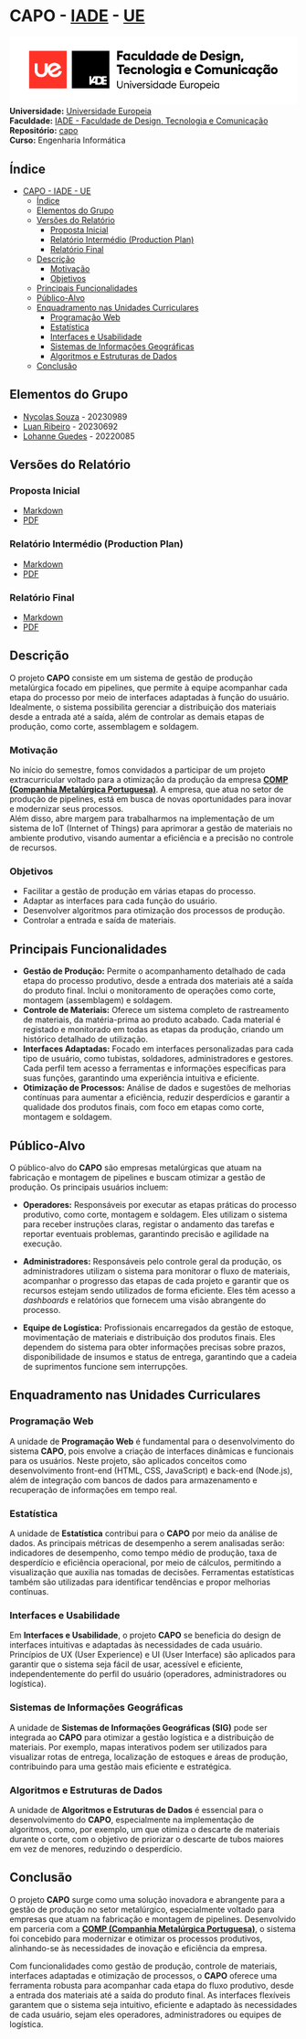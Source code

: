# CAPO - [IADE](https://www.iade.europeia.pt/) - [UE](https://www.europeia.pt/)

![IADE LOGO PNG](documents/logo/iade_logo.png)
**Universidade:** [Universidade Europeia](https://www.europeia.pt/)  
**Faculdade:** [IADE - Faculdade de Design, Tecnologia e Comunicação](https://www.iade.europeia.pt/)  
**Repositório:** [capo](https://github.com/nycocado/capo)  
**Curso:** Engenharia Informática

## Índice

- [CAPO - IADE - UE](#capo---iade---ue)
  - [Índice](#índice)
  - [Elementos do Grupo](#elementos-do-grupo)
  - [Versões do Relatório](#versões-do-relatório)
    - [Proposta Inicial](#proposta-inicial)
    - [Relatório Intermédio (Production Plan)](#relatório-intermédio-production-plan)
    - [Relatório Final](#relatório-final)
  - [Descrição](#descrição)
    - [Motivação](#motivação)
    - [Objetivos](#objetivos)
  - [Principais Funcionalidades](#principais-funcionalidades)
  - [Público-Alvo](#público-alvo)
  - [Enquadramento nas Unidades Curriculares](#enquadramento-nas-unidades-curriculares)
    - [Programação Web](#programação-web)
    - [Estatística](#estatística)
    - [Interfaces e Usabilidade](#interfaces-e-usabilidade)
    - [Sistemas de Informações Geográficas](#sistemas-de-informações-geográficas)
    - [Algoritmos e Estruturas de Dados](#algoritmos-e-estruturas-de-dados)
  - [Conclusão](#conclusão)

## Elementos do Grupo

- [Nycolas Souza](https://github.com/nycocado) - 20230989
- [Luan Ribeiro](https://github.com/Ninjaok) - 20230692
- [Lohanne Guedes](https://github.com/Lohannecristina) - 20220085

## Versões do Relatório

### Proposta Inicial

- [Markdown](README-proposta.md)
- [PDF](documents/primeira_entrega/g09-proposta.pdf)

### Relatório Intermédio (Production Plan)

- [Markdown](README-intermedio.md)
- [PDF](documents/segunda_entrega/g09-production-plan.pdf)

### Relatório Final

- [Markdown](README.md)
- [PDF](documents/segunda_entrega/g09-relatorio-final.pdf)

## Descrição

O projeto **CAPO** consiste em um sistema de gestão de produção metalúrgica focado em pipelines, que permite à equipe acompanhar cada etapa do processo por meio de interfaces adaptadas à função do usuário. Idealmente, o sistema possibilita gerenciar a distribuição dos materiais desde a entrada até a saída, além de controlar as demais etapas de produção, como corte, assemblagem e soldagem.

### Motivação

No início do semestre, fomos convidados a participar de um projeto extracurricular voltado para a otimização da produção da empresa **[COMP (Companhia Metalúrgica Portuguesa)](https://www.metalurgicaportuguesa.pt/)**. A empresa, que atua no setor de produção de pipelines, está em busca de novas oportunidades para inovar e modernizar seus processos.  
Além disso, abre margem para trabalharmos na implementação de um sistema de IoT (Internet of Things) para aprimorar a gestão de materiais no ambiente produtivo, visando aumentar a eficiência e a precisão no controle de recursos.

### Objetivos

- Facilitar a gestão de produção em várias etapas do processo.
- Adaptar as interfaces para cada função do usuário.
- Desenvolver algoritmos para otimização dos processos de produção.
- Controlar a entrada e saída de materiais.

## Principais Funcionalidades

- **Gestão de Produção:** Permite o acompanhamento detalhado de cada etapa do processo produtivo, desde a entrada dos materiais até a saída do produto final. Inclui o monitoramento de operações como corte, montagem (assemblagem) e soldagem.
- **Controle de Materiais:** Oferece um sistema completo de rastreamento de materiais, da matéria-prima ao produto acabado. Cada material é registado e monitorado em todas as etapas da produção, criando um histórico detalhado de utilização.
- **Interfaces Adaptadas:** Focado em interfaces personalizadas para cada tipo de usuário, como tubistas, soldadores, administradores e gestores. Cada perfil tem acesso a ferramentas e informações específicas para suas funções, garantindo uma experiência intuitiva e eficiente.
- **Otimização de Processos:** Análise de dados e sugestões de melhorias contínuas para aumentar a eficiência, reduzir desperdícios e garantir a qualidade dos produtos finais, com foco em etapas como corte, montagem e soldagem.

## Público-Alvo

O público-alvo do **CAPO** são empresas metalúrgicas que atuam na fabricação e montagem de pipelines e buscam otimizar a gestão de produção. Os principais usuários incluem:

- **Operadores:** Responsáveis por executar as etapas práticas do processo produtivo, como corte, montagem e soldagem. Eles utilizam o sistema para receber instruções claras, registar o andamento das tarefas e reportar eventuais problemas, garantindo precisão e agilidade na execução.

- **Administradores:** Responsáveis pelo controle geral da produção, os administradores utilizam o sistema para monitorar o fluxo de materiais, acompanhar o progresso das etapas de cada projeto e garantir que os recursos estejam sendo utilizados de forma eficiente. Eles têm acesso a *dashboards* e relatórios que fornecem uma visão abrangente do processo.

- **Equipe de Logística:** Profissionais encarregados da gestão de estoque, movimentação de materiais e distribuição dos produtos finais. Eles dependem do sistema para obter informações precisas sobre prazos, disponibilidade de insumos e status de entrega, garantindo que a cadeia de suprimentos funcione sem interrupções.

## Enquadramento nas Unidades Curriculares

### Programação Web

A unidade de **Programação Web** é fundamental para o desenvolvimento do sistema **CAPO**, pois envolve a criação de interfaces dinâmicas e funcionais para os usuários. Neste projeto, são aplicados conceitos como desenvolvimento front-end (HTML, CSS, JavaScript) e back-end (Node.js), além de integração com bancos de dados para armazenamento e recuperação de informações em tempo real.

### Estatística

A unidade de **Estatística** contribui para o **CAPO** por meio da análise de dados. As principais métricas de desempenho a serem analisadas serão: indicadores de desempenho, como tempo médio de produção, taxa de desperdício e eficiência operacional, por meio de cálculos, permitindo a visualização que auxilia nas tomadas de decisões. Ferramentas estatísticas também são utilizadas para identificar tendências e propor melhorias contínuas.

### Interfaces e Usabilidade

Em **Interfaces e Usabilidade**, o projeto **CAPO** se beneficia do design de interfaces intuitivas e adaptadas às necessidades de cada usuário. Princípios de UX (User Experience) e UI (User Interface) são aplicados para garantir que o sistema seja fácil de usar, acessível e eficiente, independentemente do perfil do usuário (operadores, administradores ou logística).

### Sistemas de Informações Geográficas

A unidade de **Sistemas de Informações Geográficas (SIG)** pode ser integrada ao **CAPO** para otimizar a gestão logística e a distribuição de materiais. Por exemplo, mapas interativos podem ser utilizados para visualizar rotas de entrega, localização de estoques e áreas de produção, contribuindo para uma gestão mais eficiente e estratégica.

### Algoritmos e Estruturas de Dados

A unidade de **Algoritmos e Estruturas de Dados** é essencial para o desenvolvimento do **CAPO**, especialmente na implementação de algoritmos, como, por exemplo, um que otimiza o descarte de materiais durante o corte, com o objetivo de priorizar o descarte de tubos maiores em vez de menores, reduzindo o desperdício.

## Conclusão

O projeto **CAPO** surge como uma solução inovadora e abrangente para a gestão de produção no setor metalúrgico, especialmente voltado para empresas que atuam na fabricação e montagem de pipelines. Desenvolvido em parceria com a **[COMP (Companhia Metalúrgica Portuguesa)](https://www.metalurgicaportuguesa.pt/)**, o sistema foi concebido para modernizar e otimizar os processos produtivos, alinhando-se às necessidades de inovação e eficiência da empresa.

Com funcionalidades como gestão de produção, controle de materiais, interfaces adaptadas e otimização de processos, o **CAPO** oferece uma ferramenta robusta para acompanhar cada etapa do fluxo produtivo, desde a entrada dos materiais até a saída do produto final. As interfaces flexíveis garantem que o sistema seja intuitivo, eficiente e adaptado às necessidades de cada usuário, sejam eles operadores, administradores ou equipes de logística.
